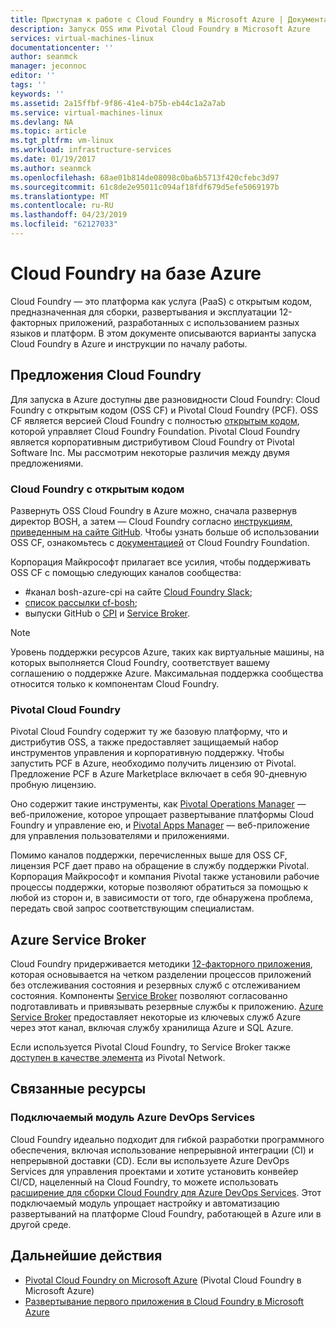 ```yaml
---
title: Приступая к работе с Cloud Foundry в Microsoft Azure | Документация Майкрософт
description: Запуск OSS или Pivotal Cloud Foundry в Microsoft Azure
services: virtual-machines-linux
documentationcenter: ''
author: seanmck
manager: jeconnoc
editor: ''
tags: ''
keywords: ''
ms.assetid: 2a15ffbf-9f86-41e4-b75b-eb44c1a2a7ab
ms.service: virtual-machines-linux
ms.devlang: NA
ms.topic: article
ms.tgt_pltfrm: vm-linux
ms.workload: infrastructure-services
ms.date: 01/19/2017
ms.author: seanmck
ms.openlocfilehash: 68ae01b814de08098c0ba6b5713f420cfebc3d97
ms.sourcegitcommit: 61c8de2e95011c094af18fdf679d5efe5069197b
ms.translationtype: MT
ms.contentlocale: ru-RU
ms.lasthandoff: 04/23/2019
ms.locfileid: "62127033"
---
```

# <a name="cloud-foundry-on-azure"></a>Cloud Foundry на базе Azure

Cloud Foundry — это платформа как услуга (PaaS) с открытым кодом, предназначенная для сборки, развертывания и эксплуатации 12-факторных приложений, разработанных с использованием разных языков и платформ. В этом документе описываются варианты запуска Cloud Foundry в Azure и инструкции по началу работы.

## <a name="cloud-foundry-offerings"></a>Предложения Cloud Foundry

Для запуска в Azure доступны две разновидности Cloud Foundry: Cloud Foundry с открытым кодом (OSS CF) и Pivotal Cloud Foundry (PCF). OSS CF является версией Cloud Foundry с полностью [открытым кодом](https://github.com/cloudfoundry), которой управляет Cloud Foundry Foundation. Pivotal Cloud Foundry является корпоративным дистрибутивом Cloud Foundry от Pivotal Software Inc. Мы рассмотрим некоторые различия между двумя предложениями.

### <a name="open-source-cloud-foundry"></a>Cloud Foundry с открытым кодом

Развернуть OSS Cloud Foundry в Azure можно, сначала развернув директор BOSH, а затем — Cloud Foundry согласно [инструкциям, приведенным на сайте GitHub](https://github.com/cloudfoundry-incubator/bosh-azure-cpi-release/blob/master/docs/guidance.md). Чтобы узнать больше об использовании OSS CF, ознакомьтесь с [документацией](https://docs.cloudfoundry.org/) от Cloud Foundry Foundation.

Корпорация Майкрософт прилагает все усилия, чтобы поддерживать OSS CF с помощью следующих каналов сообщества:

- #<a name="bosh-azure-cpi-channel-on-cloud-foundry-slackhttpsslackcloudfoundryorg"></a>канал bosh-azure-cpi на сайте [Cloud Foundry Slack](https://slack.cloudfoundry.org/);
- [список рассылки cf-bosh](https://lists.cloudfoundry.org/pipermail/cf-bosh);
- выпуски GitHub о [CPI](https://github.com/cloudfoundry-incubator/bosh-azure-cpi-release/issues) и [Service Broker](https://github.com/Azure/meta-azure-service-broker/issues).

>[!NOTE]
> Уровень поддержки ресурсов Azure, таких как виртуальные машины, на которых выполняется Cloud Foundry, соответствует вашему соглашению о поддержке Azure. Максимальная поддержка сообщества относится только к компонентам Cloud Foundry.

### <a name="pivotal-cloud-foundry"></a>Pivotal Cloud Foundry

Pivotal Cloud Foundry содержит ту же базовую платформу, что и дистрибутив OSS, а также предоставляет защищаемый набор инструментов управления и корпоративную поддержку. Чтобы запустить PCF в Azure, необходимо получить лицензию от Pivotal. Предложение PCF в Azure Marketplace включает в себя 90-дневную пробную лицензию.

Оно содержит такие инструменты, как [Pivotal Operations Manager](https://docs.pivotal.io/pivotalcf/customizing/) — веб-приложение, которое упрощает развертывание платформы Cloud Foundry и управление ею, и [Pivotal Apps Manager](https://docs.pivotal.io/pivotalcf/console/) — веб-приложение для управления пользователями и приложениями.

Помимо каналов поддержки, перечисленных выше для OSS CF, лицензия PCF дает право на обращение в службу поддержки Pivotal. Корпорация Майкрософт и компания Pivotal также установили рабочие процессы поддержки, которые позволяют обратиться за помощью к любой из сторон и, в зависимости от того, где обнаружена проблема, передать свой запрос соответствующим специалистам.

## <a name="azure-service-broker"></a>Azure Service Broker

Cloud Foundry придерживается методики [12-факторного приложения](https://12factor.net/), которая основывается на четком разделении процессов приложений без отслеживания состояния и резервных служб с отслеживанием состояния. Компоненты [Service Broker](https://docs.cloudfoundry.org/services/api.html) позволяют согласованно подготавливать и привязывать резервные службы к приложению. [Azure Service Broker](https://github.com/Azure/meta-azure-service-broker) предоставляет некоторые из ключевых служб Azure через этот канал, включая службу хранилища Azure и SQL Azure.

Если используется Pivotal Cloud Foundry, то Service Broker также [доступен в качестве элемента](https://docs.pivotal.io/azure-sb/installing.html) из Pivotal Network.

## <a name="related-resources"></a>Связанные ресурсы

### <a name="azure-devops-services-plugin"></a>Подключаемый модуль Azure DevOps Services

Cloud Foundry идеально подходит для гибкой разработки программного обеспечения, включая использование непрерывной интеграции (CI) и непрерывной доставки (CD). Если вы используете Azure DevOps Services для управления проектами и хотите установить конвейер CI/CD, нацеленный на Cloud Foundry, то можете использовать [расширение для сборки Cloud Foundry для Azure DevOps Services](https://marketplace.visualstudio.com/items?itemName=ms-vsts.cloud-foundry-build-extension). Этот подключаемый модуль упрощает настройку и автоматизацию развертываний на платформе Cloud Foundry, работающей в Azure или в другой среде.

## <a name="next-steps"></a>Дальнейшие действия

- [Pivotal Cloud Foundry on Microsoft Azure](https://azure.microsoft.com/marketplace/partners/pivotal/pivotal-cloud-foundryazure-pcf/) (Pivotal Cloud Foundry в Microsoft Azure)
- [Развертывание первого приложения в Cloud Foundry в Microsoft Azure](./cloudfoundry-deploy-your-first-app.md)
